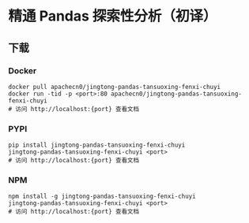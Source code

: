 # 精通 Pandas 探索性分析（初译）

## 下载

### Docker

```
docker pull apachecn0/jingtong-pandas-tansuoxing-fenxi-chuyi
docker run -tid -p <port>:80 apachecn0/jingtong-pandas-tansuoxing-fenxi-chuyi
# 访问 http://localhost:{port} 查看文档
```

### PYPI

```
pip install jingtong-pandas-tansuoxing-fenxi-chuyi
jingtong-pandas-tansuoxing-fenxi-chuyi <port>
# 访问 http://localhost:{port} 查看文档
```

### NPM

```
npm install -g jingtong-pandas-tansuoxing-fenxi-chuyi
jingtong-pandas-tansuoxing-fenxi-chuyi <port>
# 访问 http://localhost:{port} 查看文档
```